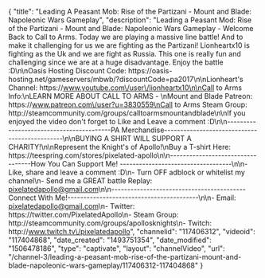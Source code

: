 {
    "title": "Leading A Peasant Mob: Rise of the Partizani - Mount and Blade: Napoleonic Wars Gameplay",
    "description": "Leading a Peasant Mod: Rise of the Partizani - Mount and Blade: Napoleonic Wars Gameplay - Welcome Back to Call to Arms.  Today we are playing a massive line battle!  And to make it challenging for us we are fighting as the Partizani! Lionheartx10 is fighting as the Uk and we are fight as Russia. This one is really fun and challenging since we are at a huge disadvantage.  Enjoy the battle :D\n\nOasis Hosting Discount Code: https:\/\/oasis-hosting.net\/gameservers\/mbwb\/?discountCode=pa2017\n\nLionheart's Channel: https:\/\/www.youtube.com\/user\/lionheartx10\n\nCall to Arms Info:\nLEARN MORE ABOUT CALL TO ARMS - \nMount and Blade Patreon: https:\/\/www.patreon.com\/user?u=3830559\nCall to Arms Steam Group: http:\/\/steamcommunity.com\/groups\/calltoarmsmountandblade\n\nIf you enjoyed the video don't forget to Like and Leave a comment :D\n\n-----------------------------------------PA Merchandise----------------------------------------------\n\nBUYING A SHIRT WILL SUPPORT A CHARITY!\n\nRepresent the Knight's of Apollo!\nBuy a T-shirt Here: https:\/\/teespring.com\/stores\/pixelated-apollo\n\n----------------------------------How You Can Support Me! -----------------------------------\n\n- Like, share and leave a comment :D\n- Turn OFF adblock or whitelist my channel\n- Send me a GREAT battle Replay: pixelatedapollo@gmail.com\n\n------------------------------------------Connect With Me!-----------------------------------------\n\n- Email: pixelatedapollo@gmail.com\n- Twitter: https:\/\/twitter.com\/PixelatedApollo\n- Steam Group:  http:\/\/steamcommunity.com\/groups\/apollosknights\n- Twitch: http:\/\/www.twitch.tv\/pixelatedapollo",
    "channelid": "117406312",
    "videoid": "117404868",
    "date_created": "1493751354",
    "date_modified": "1506478186",
    "type": "captivate",
    "layout": "channelVideo",
    "url": "\/channel-3\/leading-a-peasant-mob-rise-of-the-partizani-mount-and-blade-napoleonic-wars-gameplay\/117406312-117404868"
}